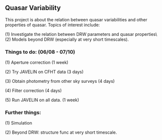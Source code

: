 
## Quasar Variability

This project is about the relation between quasar variabilities and other properties of quasar. Topics of interest include:

(1) Investigate the relation between DRW parameters and quasar properties\\
(2) Models beyond DRW (especially at very short timescales).

### Things to do: (06/08 - 07/10)

(1) Aperture correction (1 week)

(2) Try JAVELIN on CFHT data (3 days)

(3) Obtain photometry from other sky surveys (4 days)

(4) Filter correction (4 days)

(5) Run JAVELIN on all data. (1 week)


### Further things:

(1) Simulation

(2) Beyond DRW: structure func at very short timescale.
